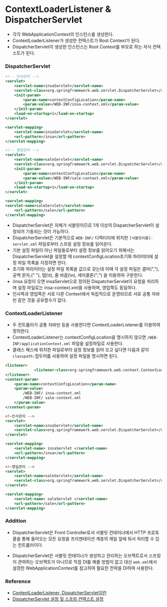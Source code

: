 # ContextLoaderListener & DispatcherServlet

* 각각 WebApplicationContext의 인스턴스를 생성한다.
* ContextLoaderListener가 생성한 컨텍스트가 Root Context가 된다.
* DispatcherServlet이 생성한 인스턴스는 Root Context를 부모로 하는 자식 컨텍스트가 된다.

### DispatcherServlet

```xml
<!-- 인사관리 -->
<servlet>
    <servlet-name>insaServlet</servlet-name>
    <servlet-class>org.springframework.web.servlet.DispatcherServlet</servlet-class>
    <init-param>
        <param-name>contextConfigLocation</param-name>
        <param-value>/WEB-INF/insa-context.xml</param-value>
    </init-param>
    <load-on-startup>1</load-on-startup>
</servlet>

<servlet-mapping>
    <servlet-name>insaServlet</servlet-name>
    <url-pattern>/insa</url-pattern>
</servlet-mapping>

<!-- 영업관리 -->
<servlet>
    <servlet-name>saleServlet</servlet-name>
    <servlet-class>org.springframework.web.servlet.DispatcherServlet</servlet-class>
    <init-param>
        <param-name>contextConfigLocation</param-name>
        <param-value>/WEB-INF/sale-context.xml</param-value>
    </init-param>
    <load-on-startup>1</load-on-startup>
</servlet>

<servlet-mapping>
<servlet-name>saleServlet</servlet-name>
    <url-pattern>/sale</url-pattern>
</servlet-mapping>
```

* DispatcherServlet은 자체가 서블릿이므로 1개 이상의 DispatcherServlet이 설정되어 기동되는 것이 가능하다.
* DispatcherServlet은 기본적으로  ``WEB-INF/`` 디렉터리에 위치한 ``[서블릿이름]-servlet.xml`` 파일로부터 스프링 설정 정보를 읽어온다.
* 기본 설정 파일이 아닌 파일들로부터 설정 정보를 읽어오기 위해서는 DispatcherServlet을 설정할 때 contextConfigLocation초기화 파라미터에 설정 파일 목록을 지정하면 한다.
* 초기화 파라미터는 설정 파일 목록을 값으로 갖는데 이때 각 설정 파일은 콤마(","), 공백 문자,(" "), 탭(\t), 줄 바꿈(\n), 세미콜론(";") 을 이용하여 구분한다.
* /insa 요청이 오면 insaServlet으로 정의된 DispatcherServlet이 요청을 처리하며 설정 파일로는 insa-context.xml을 사용하며, 영업쪽도 동일하다.
* 인사쪽과 영업쪽은 서로 다른 Context에서 독립적으로 운영되므로 서로 공통 자바빈 같은 것을 공유할수가 없다.

### ContextLoaderListener

* 두 컨트롤러가 공통 자바빈 등을 사용한다면 ContextLoaderListener를 이용하여 정의한다.
* ContextLoaderListener는 contextConfigLocation을 명시하지 않으면 ``/WEB-INF/applicationContext.xml`` 파일을 설정파일로 사용한다.
* 클래스 패스에 위치한 파일로부터 설정 정보를 읽어 오고 싶다면 다음과 같이 ``classpath:``접두어를 사용하여 설정 파일을 명시하면 된다.

```xml
<listener>
             <listener-class>org.springframework.web.context.ContextLoaderListener</listener-class>
</listener>
<context-param>
    <param-name>contextConfigLocation</param-name>
    <param-value>
        /WEB-INF/ insa-context.xml
        /WEB-INF/ sale-context.xml
    </param-value>
</context-param>

<!—인사관리 -->
<servlet>
    <servlet-name>insaServlet</servlet-name>
    <servlet-class>org.springframework.web.servlet.DispatcherServlet</servlet-class>
</servlet>

<servlet-mapping>
    <servlet-name> insaServlet </servlet-name>
    <url-pattern>/insa</url-pattern>
</servlet-mapping>

<!—영업관리 -->
<servlet>
    <servlet-name>saleServlet</servlet-name>
    <servlet-class>org.springframework.web.servlet.DispatcherServlet</servlet-class>
</servlet>

<servlet-mapping>
    <servlet-name> saleServlet </servlet-name>
    <url-pattern>/sale</url-pattern>
</servlet-mapping>
```

### Addition

* DispatcherServlet은 Front Controller로서 서블릿 컨테이너에서 HTTP 프로토콜을 통해 들어오는 모든 요청을 프리젠테이션 계층의 제일 앞에 둬서 처리할 수 있는 컨트롤러이다.

* DispatcherServlet은 서블릿 컨테이너가 생성하고 관리하는 오브젝트로서 스프링이 관여하는 오브젝트가 아니므로 직접 DI를 해줄 방법이 없고 대신 ``web.xml``에서 설정한 WebApplicationContext를 참고하여 필요한 전략을 DI하여 사용한다.

### Reference

* [ContextLoaderListener, DispatcherServlet이란](http://www.oraclejavanew.kr/bbs/board.php?bo_table=LecSpring&wr_id=185)
* [DispatcherServlet 설정 및 스프링 컨텍스트 설정](http://uip80.tistory.com/entry/DispatcherServlet-%EC%84%A4%EC%A0%95-%EB%B0%8F-%EC%8A%A4%ED%94%84%EB%A7%81-%EC%BB%A8%ED%85%8D%EC%8A%A4%ED%8A%B8-%EC%84%A4%EC%A0%95)